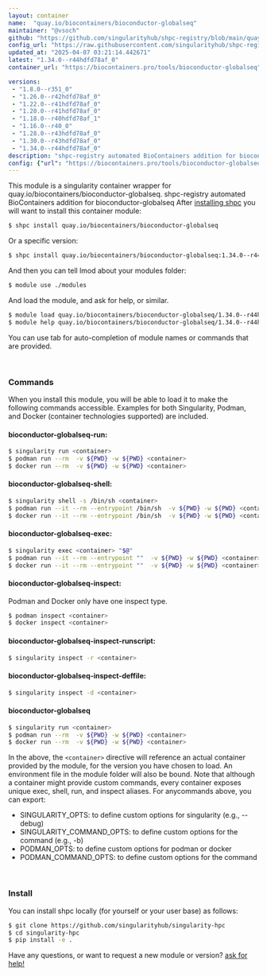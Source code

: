 ```yaml
---
layout: container
name:  "quay.io/biocontainers/bioconductor-globalseq"
maintainer: "@vsoch"
github: "https://github.com/singularityhub/shpc-registry/blob/main/quay.io/biocontainers/bioconductor-globalseq/container.yaml"
config_url: "https://raw.githubusercontent.com/singularityhub/shpc-registry/main/quay.io/biocontainers/bioconductor-globalseq/container.yaml"
updated_at: "2025-04-07 03:21:14.442671"
latest: "1.34.0--r44hdfd78af_0"
container_url: "https://biocontainers.pro/tools/bioconductor-globalseq"

versions:
 - "1.8.0--r351_0"
 - "1.26.0--r42hdfd78af_0"
 - "1.22.0--r41hdfd78af_0"
 - "1.20.0--r41hdfd78af_0"
 - "1.18.0--r40hdfd78af_1"
 - "1.16.0--r40_0"
 - "1.28.0--r43hdfd78af_0"
 - "1.30.0--r43hdfd78af_0"
 - "1.34.0--r44hdfd78af_0"
description: "shpc-registry automated BioContainers addition for bioconductor-globalseq"
config: {"url": "https://biocontainers.pro/tools/bioconductor-globalseq", "maintainer": "@vsoch", "description": "shpc-registry automated BioContainers addition for bioconductor-globalseq", "latest": {"1.34.0--r44hdfd78af_0": "sha256:de8621677ddc786cf9d24795ab8a08d2895c976260d1ec3cad784f5e01c02525"}, "tags": {"1.8.0--r351_0": "sha256:9b1747b1f77fa3b189f8c6188a58d2546ea5ca2149334f51dfe57bdcb82fac9d", "1.26.0--r42hdfd78af_0": "sha256:a3ee04e64274a5070dac442bf358b0f2b4649c262748cf818e3066b8ef54c30f", "1.22.0--r41hdfd78af_0": "sha256:7b19ba84385a9350c59275517789f63a2d28b4189f2d8b30b6851c0edfe98684", "1.20.0--r41hdfd78af_0": "sha256:322b0d782e7e59a6fec428c0ce2d698f71154e058335d3ebe8cd8eaeffb633b2", "1.18.0--r40hdfd78af_1": "sha256:510e9130fe7324878bd9baf24a8a11f5f06e2098c4114b49e7c60fb654d6eac3", "1.16.0--r40_0": "sha256:c4e0dbd62e99fc08afd596d46808985a6758db1b50843b90f9cda1644fe4dddf", "1.28.0--r43hdfd78af_0": "sha256:ce3b8b64b86066d56ffdeb3eda40d4e6db7e9f348bdd42466b8973151335390b", "1.30.0--r43hdfd78af_0": "sha256:8c19c24849a0d3f671e1accc60073855a11aebc1d9c70fae40e5f2e768a80da5", "1.34.0--r44hdfd78af_0": "sha256:de8621677ddc786cf9d24795ab8a08d2895c976260d1ec3cad784f5e01c02525"}, "docker": "quay.io/biocontainers/bioconductor-globalseq"}
---
```


This module is a singularity container wrapper for quay.io/biocontainers/bioconductor-globalseq.
shpc-registry automated BioContainers addition for bioconductor-globalseq
After [installing shpc](#install) you will want to install this container module:


```bash
$ shpc install quay.io/biocontainers/bioconductor-globalseq
```

Or a specific version:

```bash
$ shpc install quay.io/biocontainers/bioconductor-globalseq:1.34.0--r44hdfd78af_0
```

And then you can tell lmod about your modules folder:

```bash
$ module use ./modules
```

And load the module, and ask for help, or similar.

```bash
$ module load quay.io/biocontainers/bioconductor-globalseq/1.34.0--r44hdfd78af_0
$ module help quay.io/biocontainers/bioconductor-globalseq/1.34.0--r44hdfd78af_0
```

You can use tab for auto-completion of module names or commands that are provided.

<br>

### Commands

When you install this module, you will be able to load it to make the following commands accessible.
Examples for both Singularity, Podman, and Docker (container technologies supported) are included.

#### bioconductor-globalseq-run:

```bash
$ singularity run <container>
$ podman run --rm  -v ${PWD} -w ${PWD} <container>
$ docker run --rm  -v ${PWD} -w ${PWD} <container>
```

#### bioconductor-globalseq-shell:

```bash
$ singularity shell -s /bin/sh <container>
$ podman run --it --rm --entrypoint /bin/sh  -v ${PWD} -w ${PWD} <container>
$ docker run --it --rm --entrypoint /bin/sh  -v ${PWD} -w ${PWD} <container>
```

#### bioconductor-globalseq-exec:

```bash
$ singularity exec <container> "$@"
$ podman run --it --rm --entrypoint ""  -v ${PWD} -w ${PWD} <container> "$@"
$ docker run --it --rm --entrypoint ""  -v ${PWD} -w ${PWD} <container> "$@"
```

#### bioconductor-globalseq-inspect:

Podman and Docker only have one inspect type.

```bash
$ podman inspect <container>
$ docker inspect <container>
```

#### bioconductor-globalseq-inspect-runscript:

```bash
$ singularity inspect -r <container>
```

#### bioconductor-globalseq-inspect-deffile:

```bash
$ singularity inspect -d <container>
```



#### bioconductor-globalseq

```bash
$ singularity run <container>
$ podman run --rm  -v ${PWD} -w ${PWD} <container>
$ docker run --rm  -v ${PWD} -w ${PWD} <container>
```


In the above, the `<container>` directive will reference an actual container provided
by the module, for the version you have chosen to load. An environment file in the
module folder will also be bound. Note that although a container
might provide custom commands, every container exposes unique exec, shell, run, and
inspect aliases. For anycommands above, you can export:

 - SINGULARITY_OPTS: to define custom options for singularity (e.g., --debug)
 - SINGULARITY_COMMAND_OPTS: to define custom options for the command (e.g., -b)
 - PODMAN_OPTS: to define custom options for podman or docker
 - PODMAN_COMMAND_OPTS: to define custom options for the command

<br>

### Install

You can install shpc locally (for yourself or your user base) as follows:

```bash
$ git clone https://github.com/singularityhub/singularity-hpc
$ cd singularity-hpc
$ pip install -e .
```

Have any questions, or want to request a new module or version? [ask for help!](https://github.com/singularityhub/singularity-hpc/issues)